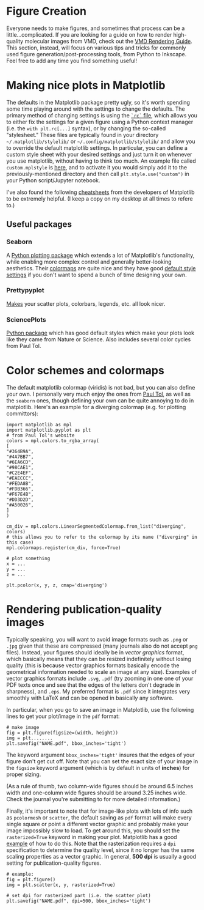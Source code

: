 # Figure Creation
Everyone needs to make figures, and sometimes that process can be a little...complicated. If you are looking for a guide on how to render high-quality molecular images from VMD, check out the [VMD Rendering Guide](./VMD-Rendering-Guide.md). This section, instead, will focus on various tips and tricks for commonly used figure generation/post-processing tools, from Python to Inkscape. Feel free to add any time you find something useful! 

Making nice plots in Matplotlib
===============================

The defaults in the Matplotlib package pretty ugly, so it's worth spending some time playing around with the settings to change the defaults.
The primary method of changing settings is using the [`` `rc` `` file](https://matplotlib.org/3.5.0/tutorials/introductory/customizing.html), which allows you to either fix the settings for a given figure using a Python context manager (i.e. the `with plt.rc[...]` syntax), or by changing the so-called "stylesheet." These files are typically found in your directory `~/.matplotlib/stylelib/` or `~/.config/matplotlib/stylelib/` and allow you to override the default matplotlib settings. In particular, you can define a custom style sheet with your desired settings and just turn it on whenever you use matplotlib, without having to think too much. An example file called `custom.mplstyle` is [here](../data/custom.mplstyle), and to activate it you would simply add it to the previously-mentioned directory and then call `plt.style.use("custom")` in your Python script/Jupyter notebook.

I've also found the following [cheatsheets](https://github.com/matplotlib/cheatsheets) from the developers of Matplotlib to be extremely helpful. (I keep a copy on my desktop at all times to refere to.)

Useful packages
---------------

### Seaborn

A [Python plotting package](https://seaborn.pydata.org/index.html) which extends a lot of Matplotlib's functionality, while enabling more complex control and generally better-looking aesthetics. Their [colormaps](https://seaborn.pydata.org/tutorial/color_palettes.html) are quite nice and they have good [default style settings](https://seaborn.pydata.org/tutorial/aesthetics.html) if you don't want to spend a bunch of time designing your own.

### Prettypyplot

[Makes](https://gitlab.com/braniii/prettypyplot) your scatter plots, colorbars, legends, etc. all look nicer.

### SciencePlots

[Python package](https://github.com/garrettj403/SciencePlots) which has good default styles which make your plots look like they came from Nature or Science. Also includes several color cycles from Paul Tol.

Color schemes and colormaps
===========================

The default matplotlib colormap (viridis) is not bad, but you can also define your own. I personally very much enjoy the ones from [Paul Tol](https://personal.sron.nl/~pault/), as well as the `seaborn` ones, though defining your own can be quite annoying to do in matplotlib. Here's an example for a diverging colormap (e.g. for plotting committors):
    
    import matplotlib as mpl
    import matplotlib.pyplot as plt
    # from Paul Tol's website
    colors = mpl.colors.to_rgba_array(
    [
    "#364B9A",
    "#4A7BB7",
    "#6EA6CD",
    "#98CAE1",
    "#C2E4EF",
    "#EAECCC",
    "#FEDA8B",
    "#FDB366",
    "#F67E4B",
    "#DD3D2D",
    "#A50026",
    ]
    )
    
    cm_div = mpl.colors.LinearSegmentedColormap.from_list("diverging", colors)
    # this allows you to refer to the colormap by its name ("diverging" in this case)
    mpl.colormaps.register(cm_div, force=True)  
    
    # plot something
    x = ...
    y = ...
    z = ...
    
    plt.pcolor(x, y, z, cmap='diverging')


# Rendering publication-quality images
Typically speaking, you will want to avoid image formats such as `.png` or `.jpg` given that these are compressed (many journals also do not accept `png` files).
Instead, your figures should ideally be in *vector graphics* format, which basically means that they can be resized indefinitely without losing quality (this is because vector graphics formats basically encode the geometrical information needed to scale an image at any size).
Examples of vector graphics formats include `.svg`, `.pdf` (try zooming in one one of your PDF texts once and see that the edges of the letters don't degrade in sharpness), and `.eps`. 
My preferred format is `.pdf` since it integrates very smoothly with LaTeX and can be opened in basically any software.

In particular, when you go to save an image in Matplotlib, use the following lines to get your plot/image in the `pdf` format:
```
# make image 
fig = plt.figure(figsize=(width, height))
img = plt........
plt.savefig("NAME.pdf", bbox_inches='tight')
```
The keyword argument `bbox_inches='tight'` insures that the edges of your figure don't get cut off.
Note that you can set the exact size of your image in the `figsize` keyword argument (which is by default in units of **inches**) for proper sizing.

(As a rule of thumb, two column-wide figures should be around 6.5 inches width and one-column wide figures should be around 3.25 inches wide. Check the journal you're submitting to for more detailed information.)

Finally, it's important to note that for image-like plots with lots of info such as `pcolormesh` or `scatter`, the default saving as `pdf` format will make every single square or point a different vector graphic and probably make your image impossibly slow to load.
To get around this, you should set the `rasterized=True` keyword in making your plot.
Matplotlib has a good [example](https://matplotlib.org/stable/gallery/misc/rasterization_demo.html) of how to do this.
Note that the rasterization requires a `dpi` specification to determine the quality level, since it no longer has the same scaling properties as a vector graphic.
In general, **500 dpi** is usually a good setting for publication-quality figures.

```
# example:
fig = plt.figure()
img = plt.scatter(x, y, rasterized=True)

# set dpi for rasterized part (i.e. the scatter plot)
plt.savefig("NAME.pdf", dpi=500, bbox_inches='tight')
```
